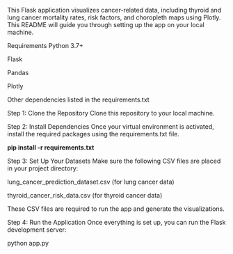 This Flask application visualizes cancer-related data, including thyroid and lung cancer mortality rates, risk factors, and choropleth maps using Plotly. This README will guide you through setting up the app on your local machine.

Requirements
Python 3.7+

Flask

Pandas

Plotly

Other dependencies listed in the requirements.txt

Step 1: Clone the Repository
Clone this repository to your local machine.

Step 2: Install Dependencies
Once your virtual environment is activated, install the required packages using the requirements.txt file.

****pip install -r requirements.txt****

Step 3: Set Up Your Datasets
Make sure the following CSV files are placed in your project directory:

lung_cancer_prediction_dataset.csv (for lung cancer data)

thyroid_cancer_risk_data.csv (for thyroid cancer data)

These CSV files are required to run the app and generate the visualizations.

Step 4: Run the Application
Once everything is set up, you can run the Flask development server:

python app.py
